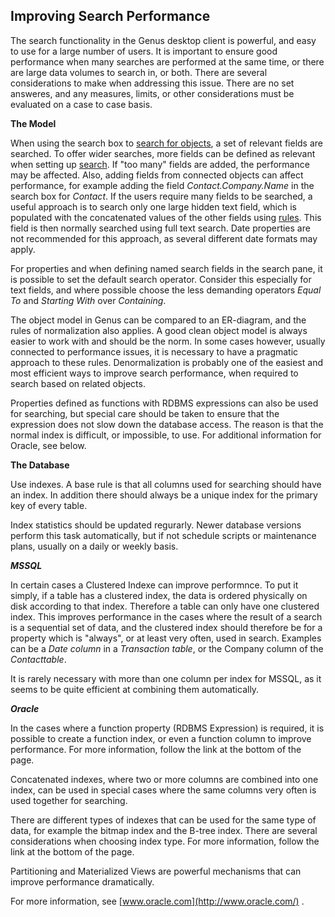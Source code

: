 ## Improving Search Performance

The search functionality in the Genus desktop client is powerful, and easy to use for a large number of users. It is important to ensure good performance when many searches are performed at the same time, or there are large data volumes to search in, or both. There are several considerations to make when addressing this issue. There are no set answeres, and any measures, limits, or other considerations must be evaluated on a case to case basis.

**The Model**

When using the search box to [search for objects](../../users/searching-for-data/search-for-objects.md), a set of relevant fields are searched. To offer wider searches, more fields can be defined as relevant when setting up [search](../defining-an-app-model/object-class/modify-an-object--or-identifier-domain/search.md). If "too many" fields are added, the performance may be affected. Also, adding fields from connected objects can affect performance, for example adding the field *Contact.Company.Name* in the search box for *Contact*. If the users require many fields to be searched, a useful approach is to search only one large hidden text field, which is populated with the concatenated values of the other fields using [rules](../defining-an-app-model/object-class/modify-an-object--or-identifier-domain/rules.md). This field is then normally searched using full text search. Date properties are not recommended for this approach, as several different date formats may apply.

For properties and when defining named search fields in the search pane, it is possible to set the default search operator. Consider this especially for text fields, and where possible choose the less demanding operators *Equal To* and *Starting With* over *Containing*.

The object model in Genus can be compared to an ER-diagram, and the rules of normalization also applies. A good clean object model is always easier to work with and should be the norm. In some cases however, usually connected to performance issues, it is necessary to have a pragmatic approach to these rules. Denormalization is probably one of the easiest and most efficient ways to improve search performance, when required to search based on related objects.

Properties defined as functions with RDBMS expressions can also be used for searching, but special care should be taken to ensure that the expression does not slow down the database access. The reason is that the normal index is difficult, or impossible, to use. For additional information for Oracle, see below.

**The Database**

Use indexes. A base rule is that all columns used for searching should have an index. In addition there should always be a unique index for the primary key of every table.

Index statistics should be updated regurarly. Newer database versions perform this task automatically, but if not schedule scripts or maintenance plans, usually on a daily or weekly basis.

***MSSQL***

In certain cases a Clustered Indexe can improve performnce. To put it simply, if a table has a clustered index, the data is ordered physically on disk according to that index. Therefore a table can only have one clustered index. This improves performance in the cases where the result of a search is a sequential set of data, and the clustered index should therefore be for a property which is "always", or at least very often, used in search. Examples can be a *Date column* in a *Transaction table*, or the Company column of the *Contacttable*.

It is rarely necessary with more than one column per index for MSSQL, as it seems to be quite efficient at combining them automatically.

***Oracle***

In the cases where a function property (RDBMS Expression) is required, it is possible to create a function index, or even a function column to improve performance. For more information, follow the link at the bottom of the page.

Concatenated indexes, where two or more columns are combined into one index, can be used in special cases where the same columns very often is used together for searching.

There are different types of indexes that can be used for the same type of data, for example the bitmap index and the B-tree index. There are several considerations when choosing index type. For more information, follow the link at the bottom of the page.

Partitioning and Materialized Views are powerful mechanisms that can improve performance dramatically.

For more information, see [www.oracle.com](http://www.oracle.com/) .